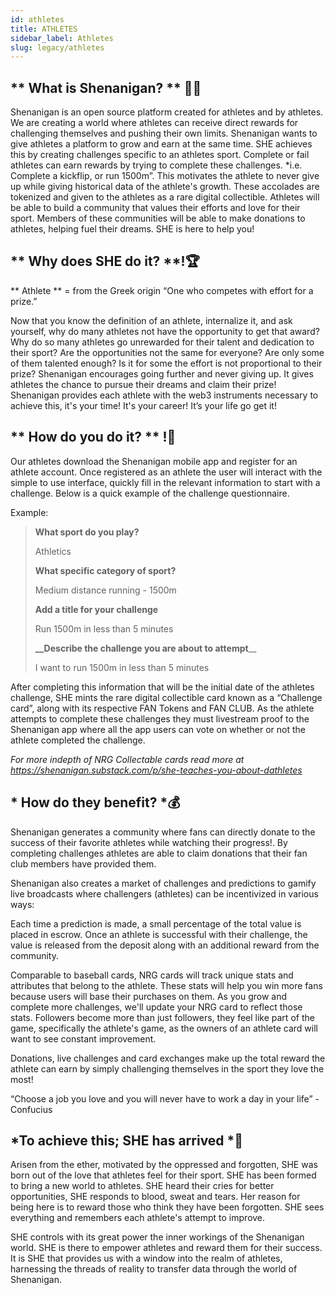 ```yaml
---
id: athletes
title: ATHLETES
sidebar_label: Athletes
slug: legacy/athletes
---
```


## ** What is Shenanigan? ** 🤸‍♀️

Shenanigan is an open source platform created for athletes and by athletes. We are creating a world where athletes can receive direct rewards for challenging themselves and pushing their own limits. Shenanigan wants to give athletes a platform to grow and earn at the same time. SHE achieves this by creating challenges specific to an athletes sport. Complete or fail athletes can earn rewards by trying to complete these challenges. \*i.e. Complete a kickflip, or run 1500m”. This motivates the athlete to never give up while giving historical data of the athlete's growth. These accolades are tokenized and given to the athletes as a rare digital collectible. Athletes will be able to build a community that values their efforts and love for their sport. Members of these communities will be able to make donations to athletes, helping fuel their dreams. SHE is here to help you!

## ** Why does SHE do it? **!🏆

** Athlete ** = from the Greek origin “One who competes with effort for a prize.”

Now that you know the definition of an athlete, internalize it, and ask yourself, why do many athletes not have the opportunity to get that award? Why do so many athletes go unrewarded for their talent and dedication to their sport? Are the opportunities not the same for everyone? Are only some of them talented enough? Is it for some the effort is not proportional to their prize? Shenanigan encourages going further and never giving up. It gives athletes the chance to pursue their dreams and claim their prize! Shenanigan provides each athlete with the web3 instruments necessary to achieve this, it's your time! It's your career! It’s your life go get it!

## ** How do you do it? ** !📱

Our athletes download the Shenanigan mobile app and register for an athlete account. Once registered as an athlete the user will interact with the simple to use interface, quickly fill in the relevant information to start with a challenge. Below is a quick example of the challenge questionnaire.

Example:

> ****What sport do you play?****
>
> Athletics
>
> ****What specific category of sport?****
>
> Medium distance running - 1500m
>
> ****Add a title for your challenge****
>
> Run 1500m in less than 5 minutes
>
> **\_\_Describe the challenge you are about to attempt**\_\_
>
> I want to run 1500m in less than 5 minutes

After completing this information that will be the initial date of the athletes challenge, SHE mints the rare digital collectible card known as a “Challenge card”, along with its respective FAN Tokens and FAN CLUB. As the athlete attempts to complete these challenges they must livestream proof to the Shenanigan app where all the app users can vote on whether or not the athlete completed the challenge.

_For more indepth of NRG Collectable cards read more at https://shenanigan.substack.com/p/she-teaches-you-about-dathletes_

## * How do they benefit? *💰

Shenanigan generates a community where fans can directly donate to the success of their favorite athletes while watching their progress!. By completing challenges athletes are able to claim donations that their fan club members have provided them.

Shenanigan also creates a market of challenges and predictions to gamify live broadcasts where challengers (athletes) can be incentivized in various ways:

Each time a prediction is made, a small percentage of the total value is placed in escrow. Once an athlete is successful with their challenge, the value is released from the deposit along with an additional reward from the community.

Comparable to baseball cards, NRG cards will track unique stats and attributes that belong to the athlete. These stats will help you win more fans because users will base their purchases on them. As you grow and complete more challenges, we'll update your NRG card to reflect those stats. Followers become more than just followers, they feel like part of the game, specifically the athlete's game, as the owners of an athlete card will want to see constant improvement.

Donations, live challenges and card exchanges make up the total reward the athlete can earn by simply challenging themselves in the sport they love the most!

“Choose a job you love and you will never have to work a day in your life” - Confucius

## *To achieve this; SHE has arrived *💖

Arisen from the ether, motivated by the oppressed and forgotten, SHE was born out of the love that athletes feel for their sport. SHE has been formed to bring a new world to athletes. SHE heard their cries for better opportunities, SHE responds to blood, sweat and tears. Her reason for being here is to reward those who think they have been forgotten. SHE sees everything and remembers each athlete's attempt to improve.

SHE controls with its great power the inner workings of the Shenanigan world. SHE is there to empower athletes and reward them for their success. It is SHE that provides us with a window into the realm of athletes, harnessing the threads of reality to transfer data through the world of Shenanigan.

<!--stackedit_data:
eyJoaXN0b3J5IjpbLTEzNzI2MzA2ODFdfQ==
-->
